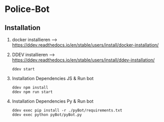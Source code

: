 # Police-Bot

## Installation 
1. docker installieren --> https://ddev.readthedocs.io/en/stable/users/install/docker-installation/
1. DDEV installieren --> https://ddev.readthedocs.io/en/stable/users/install/ddev-installation/
    ``` 
    ddev start
   ```
1. Installation Dependencies JS & Run bot
    ```
    ddev npm install
    ddev npm run start
    ```

1. Installation Dependencies Py & Run bot
    ```
    ddev exec pip install -r ./pyBot/requirements.txt
    ddev exec python pyBot/pyBot.py
    ```

